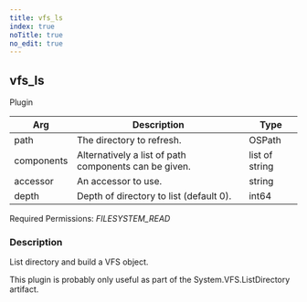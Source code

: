 ```yaml
---
title: vfs_ls
index: true
noTitle: true
no_edit: true
---
```




<div class="vql_item"></div>


## vfs_ls
<span class='vql_type pull-right page-header'>Plugin</span>



<div class="vqlargs"></div>

Arg | Description | Type
----|-------------|-----
path|The directory to refresh.|OSPath
components|Alternatively a list of path components can be given.|list of string
accessor|An accessor to use.|string
depth|Depth of directory to list (default 0).|int64

Required Permissions: 
<i class="linkcolour label pull-right label-success">FILESYSTEM_READ</i>

### Description

List directory and build a VFS object.

This plugin is probably only useful as part of the
System.VFS.ListDirectory artifact.


